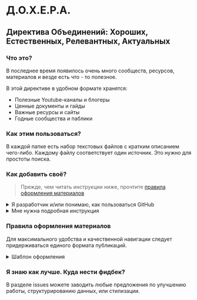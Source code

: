 # Д.О.Х.Е.Р.А.
## Директива Объединений: Хороших, Естественных, Релевантных, Актуальных
  
### Что это?
В последнее время появилось очень много сообществ, ресурсов, материалов и везде есть что - то полезное.

В этой директиве в удобном формате хранятся:
- Полезные Youtube-каналы и блогеры
- Ценные документы и гайды
- Важные ресурсы и сайты
- Годные сообщества и паблики
  
### Как этим пользоваться?
В каждой папке есть набор текстовых файлов с кратким описанием чего-либо.
Каждому файлу соответствует один источник. Это нужно для простоты поиска.

### Как добавить своё?
> Прежде, чем читать инструкции ниже, прочтите [правила оформления материалов](#правила-оформления-материалов)

<details>
  <summary>Я разработчик и/или понимаю, как пользоваться GitHub</summary>

  - Создать форк репозитория

  - Сделать ветку с названием статьи транслитом

  - Закинуть в нее папку с постом. Важно, чтобы название папки было уникальным, иначе произойдет обновление существующего поста (за раз можно добавить не более 10 файлов)

  - Создать PR

</details>

<details>
  <summary>Мне нужна подробная инструкция</summary>
  
  - Создать отдельную ветку от main, в текстовом поле ввести название новой ветки, нажать на **Create branch**
  
    ![pr_creating](https://user-images.githubusercontent.com/48432436/165773036-c069375a-be64-4acc-9588-f7feff17f86d.png)

  - Перейти в новую ветку и кликнуть **Add file**' => **Upload files**

    ![file_upload](https://user-images.githubusercontent.com/48432436/165773878-ec09aa84-1e31-4bd3-9f5d-75bfa10ed0b5.png)

  - Перетащить файл поста или папку с файлом в поле на новой странице. После успешной загрузки нажать зеленую кнопку **Commit changes**
    - При создании нового поста важно, чтобы название папки было уникальным, иначе произойдет обновление существующего поста (за раз можно добавить не более 10 файлов)

    ![drag_n_drop](https://user-images.githubusercontent.com/48432436/165774478-9143844f-141a-4fda-8602-2b4c183768dc.png)

  - Если все прошло успешно, то на экране появится соответствующее сообщение, в котором предлагается создать Pull Request. Кликаем зеленую кнопку **Compare & pull request**

    ![create_pr](https://user-images.githubusercontent.com/48432436/165775602-7d316595-dc96-455a-8b18-aa0ca94afc08.PNG)

  - В новом окне надо задать информацию о Pull Request. На данном этапе необязательно заполнять все как в последний раз, у вас еще будет возможно все отредактировать. После всех приготовлений кликаем зеленую кнопку **Create pull request**

    ![Pr_desc](https://user-images.githubusercontent.com/48432436/165777031-a5195bf2-cd7a-465d-a010-487b23bc444d.PNG)

  - В следующем окне отображается вся информация о вашем Pull Request, вы в любой момент можете его закрыть и вернуться позднее, прогресс не пропадет. Создание поста происходит после клика на кнопку **Merge pull request**

</details>

### Правила оформления материалов
Для максимального удобства и качественной навигации следует придерживаться единого формата публикаций.

<details>
  <summary>Шаблон оформления</summary>

  При добавлении материал должен иметь следующую структуру:

  ```markdown
  # Заголовок: Опята.орг 
  ## Строка-описание: Качественный сайт о грибах-опятах
  ![img](превью.png)
  
  ### Что это?
  1-2 предложения о чём материал:
  Опята.орг - набор ценных статей и ссылок различного спектра.
  
  ### Что ценного?
  1-2 предложения о том, чем материал является/может являться особенным:
  Самые обширные сведения об опятах среди бесплатных русскоязычных сайтов с минимумом рекламы.
  
  ### Кому подойдет?
  1-2 предложения описывающих потенциальную аудиторию:
  Любителям собирать и заготавливать на зиму грибы. Также, пишущим научные исследования о грибах.
  
  ### Ссылки
  [ссылка 1](https://ссылка-1)
  [ссылка 1](https://ссылка-2)
  ```

  ### Важные моменты

  - **Никакой рекламы/призывов к действию.** Истинно ценные материалы не нуждаются в рекламе.
  - Материал должен быть в отдельной папке. Каждая папка - в одном из ключевых разделов.
  - Описание и все разделы постарайтесь уместить в одну-две строки. Меньше лишних слов - лучше.
  - 
  - По изображениям желателен любой горизонтальный формат (`.jpg`, `.png`, `.jpeg`). Соотношение сторон между 4:3 и 16:9 либо приближенное
  - При необходимости добавить более одного изображения - помещать их после ссылок внизу отдельным разделом

</details>

### Я знаю как лучше. Куда нести фидбек?
В разделе issues можете заводить любые предложения по улучшению работы, структурированию данных, или стилизации.